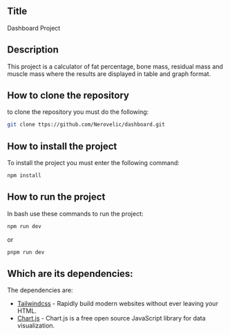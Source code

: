 ## Title
Dashboard Project

## Description
This project is a calculator of fat percentage, bone mass, residual mass and muscle mass where the results are displayed in table and graph format.

## How to clone the repository
to clone the repository you must do the following:
```bash
git clone ttps://github.com/Nerovelic/dashboard.git
```

## How to install the project
To install the project you must enter the following command:
```bash 
npm install
```

## How to run the project
In bash use these commands to run the project:
```bash
npm run dev
```
or
```bash
pnpm run dev
```

## Which are its dependencies:
The dependencies are:
- [Tailwindcss](https://tailwindcss.com/) - Rapidly build modern websites without ever leaving your HTML.
- [Chart.js](https://www.chartjs.org/docs/latest/getting-started/installation.html) - Chart.js is a free open source JavaScript library for data visualization.
